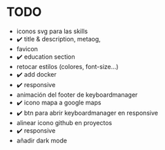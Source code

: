 # TODO

- iconos svg para las skills
- ✔️ title & description, metaog, 
- favicon
- ✔️ education section
- retocar estilos (colores, font-size...)
- ✔️ add docker
- ✔️ responsive
- animación del footer de keyboardmanager
- ✔️ icono mapa a google maps
- ✔️ btn para abrir keyboardmanager en responsive
- alinear icono github en proyectos
- ✔️ responsive 
- añadir dark mode